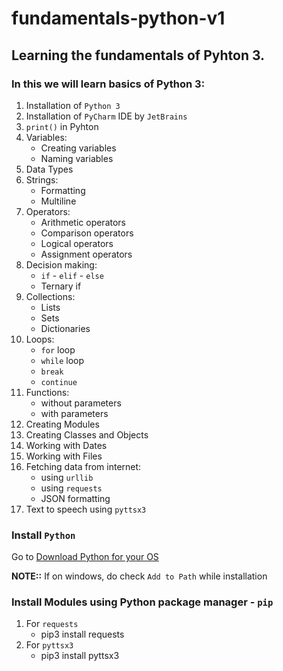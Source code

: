 # fundamentals-python-v1
## Learning the fundamentals of Pyhton 3.

### In this we will learn basics of Python 3:
1. Installation of `Python 3`
2. Installation of `PyCharm` IDE by `JetBrains`
3. `print()` in Pyhton
4. Variables:
    - Creating variables
    - Naming variables
 5. Data Types
 6. Strings:
    - Formatting
    - Multiline
 7. Operators:
    - Arithmetic operators
    - Comparison operators
    - Logical operators
    - Assignment operators
 8. Decision making:
    - `if` - `elif` - `else`
    - Ternary if
 9. Collections:
    - Lists
    - Sets
    - Dictionaries
 10. Loops:
      - `for` loop
      - `while` loop
      - `break`
      - `continue`
11. Functions:
    - without parameters
    - with parameters
12. Creating Modules
13. Creating Classes and Objects
14. Working with Dates
15. Working with Files
16. Fetching data from internet:
    - using `urllib`
    - using `requests`
    - JSON formatting
17. Text to speech using `pyttsx3`

### Install `Python`
Go to [Download Python for your OS](https://www.python.org/downloads/)

**NOTE::** If on windows, do check `Add to Path` while installation

### Install Modules using Python package manager - `pip`
1. For `requests`
    - pip3 install requests
2. For `pyttsx3`
    - pip3 install pyttsx3


